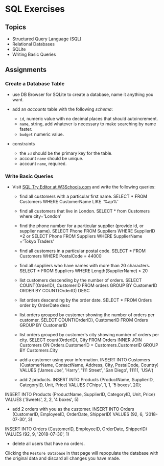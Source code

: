 # SQL Exercises

## Topics

- Structured Query Language (SQL)
- Relational Databases
- SQLite
- Writing Basic Queries

## Assignments

### Create a Database Table

- use DB Browser for SQLite to create a database, name it anything you want.
- add an _accounts_ table with the following _schema_:

  - `id`, numeric value with no decimal places that should autoincrement.
  - `name`, string, add whatever is necessary to make searching by name faster.
  - `budget` numeric value.

- constraints
  - the `id` should be the primary key for the table.
  - account `name` should be unique.
  - account `name`, required.

### Write Basic Queries

- Visit [SQL Try Editor at W3Schools.com](https://www.w3schools.com/Sql/tryit.asp?filename=trysql_select_top) and write the following queries:
  - find all customers with a particular first name.
SELECT * FROM Customers WHERE CustomerName LIKE '%ap%'

  - find all customers that live in London.
SELECT * from Customers where city='London'

  - find the phone number for a particular supplier (provide id, or supplier name).
SELECT Phone FROM Suppliers WHERE SupplierID =2 or
SELECT Phone FROM Suppliers WHERE SupplierName ='Tokyo Traders'

  - find all customers in a particular postal code.
SELECT * FROM Customers WHERE PostalCode = 44000

  - find all suppliers who have names with more than 20 characters.
SELECT * FROM Suppliers WHERE Length(SupplierName) > 20

  - list customers descending by the number of orders.
SELECT COUNT(OrderID), CustomerID
  FROM orders
  GROUP BY CustomerID
  ORDER BY COUNT(OrderID) DESC

  - list orders descending by the order date.
SELECT * FROM Orders order by OrderDate desc

  - list orders grouped by customer showing the number of orders per customer.
SELECT COUNT(OrderID), CustomerID
FROM Orders
GROUP BY CustomerID

  - list orders grouped by customer's city showing number of orders per city.
SELECT count(OrderID), City
FROM Orders INNER JOIN Customers ON Orders.CustomerID = Customers.CustomerID
GROUP BY Customers.City

  - add a customer using your information.
INSERT INTO Customers (CustomerName, ContactName, Address, City, PostalCode, Country)
VALUES ('James Joe', 'Harry', '111 Street', 'San Diego', 11111, 'USA')

  - add 2 products.
 INSERT INTO Products (ProductName, SupplierID, CategoryID, Unit, Price)
VALUES ('Chips', 1, 1, '5 boxes', 20);

INSERT INTO Products (ProductName, SupplierID, CategoryID, Unit, Price)
VALUES ('Sweets', 2, 2, '4 boxes', 5)

  - add 2 orders with you as the customer.
INSERT INTO Orders (CustomerID, EmployeeID, OrderDate, ShipperID)
VALUES (92, 6, '2018-07-30', 3)

INSERT INTO Orders (CustomerID, EmployeeID, OrderDate, ShipperID)
VALUES (92, 9, '2018-07-30', 1)

  - delete all users that have no orders.


Clicking the `Restore Database` in that page will repopulate the database with the original data and discard all changes you have made.
